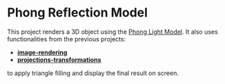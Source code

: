 # Phong Reflection Model

This project renders a 3D object using the [Phong Light Model](https://en.wikipedia.org/wiki/Phong_reflection_model). 
It also uses functionalities from the previous projects:

- [**image-rendering**](https://github.com/kpetridis24/image-rendering)
- [**projections-transformations**](https://github.com/kpetridis24/projections-transformations)

to apply triangle filling and display the final result on screen.